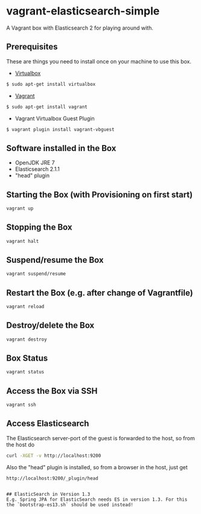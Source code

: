 # vagrant-elasticsearch-simple
A Vagrant box with Elasticsearch 2 for playing around with.

## Prerequisites
These are things you need to install once on your machine to use this box.

* [Virtualbox](https://www.virtualbox.org/)
```bash
$ sudo apt-get install virtualbox
```
* [Vagrant](http://www.vagrantup.com/)
```bash
$ sudo apt-get install vagrant
```
* Vagrant Virtualbox Guest Plugin
```bash
$ vagrant plugin install vagrant-vbguest
```

## Software installed in the Box
* OpenJDK JRE 7
* Elasticsearch 2.1.1
 * "head" plugin

## Starting the Box (with Provisioning on first start)
```bash
vagrant up
```

## Stopping the Box
```bash
vagrant halt
```

## Suspend/resume the Box
```bash
vagrant suspend/resume
```

## Restart the Box (e.g. after change of Vagrantfile)
```bash
vagrant reload
```

## Destroy/delete the Box
```bash
vagrant destroy
```

## Box Status
```bash
vagrant status
```

## Access the Box via SSH
```bash
vagrant ssh
```

## Access Elasticsearch
The Elasticsearch server-port of the guest is forwarded to the host, so from the host do
```bash
curl -XGET -v http://localhost:9200
```
Also the "head" plugin is installed, so from a browser in the host, just get
```
http://localhost:9200/_plugin/head


## ElasticSearch in Version 1.3
E.g. Spring JPA for ElasticSearch needs ES in version 1.3. For this the `bootstrap-es13.sh` should be used instead!
